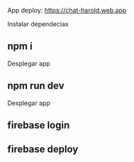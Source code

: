 App deploy: https://chat-harold.web.app


Instalar dependecias

## npm i

Desplegar app

## npm run dev

Desplegar app

## firebase login
## firebase deploy

